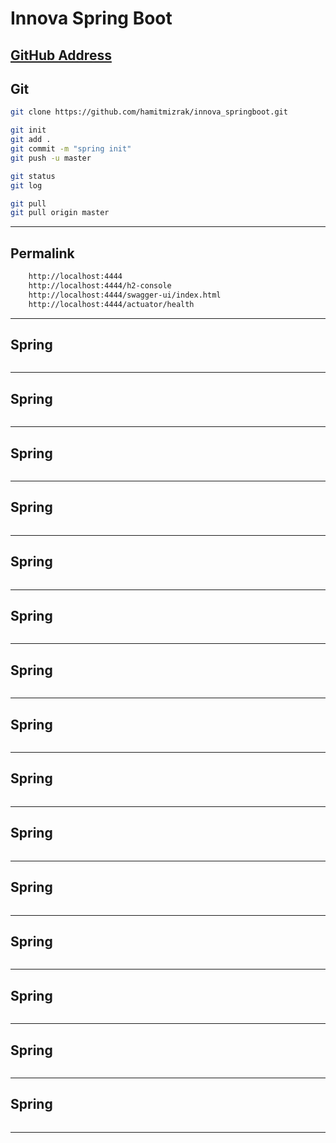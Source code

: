 # Innova Spring Boot
[GitHub Address](https://github.com/hamitmizrak/innova_springboot.git)
---

## Git
```sh 
git clone https://github.com/hamitmizrak/innova_springboot.git

git init
git add .
git commit -m "spring init"
git push -u master

git status
git log

git pull
git pull origin master

```
---

## Permalink
```sh
    http://localhost:4444
    http://localhost:4444/h2-console
    http://localhost:4444/swagger-ui/index.html
    http://localhost:4444/actuator/health
```
---

## Spring
```sh 
```
---

## Spring
```sh 
```
---

## Spring
```sh 
```
---

## Spring
```sh 
```
---

## Spring
```sh 
```
---

## Spring
```sh 
```
---

## Spring
```sh 
```
---

## Spring
```sh 
```
---

## Spring
```sh 
```
---

## Spring
```sh 
```
---

## Spring
```sh 
```
---

## Spring
```sh 
```
---

## Spring
```sh 
```
---

## Spring
```sh 
```
---

## Spring
```sh 
```
---

